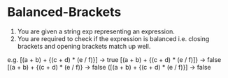 # Balanced-Brackets

1. You are given a string exp representing an expression.
2. You are required to check if the expression is balanced i.e. closing brackets and opening brackets match up well.

e.g.
[(a + b) + {(c + d) * (e / f)}] -> true
[(a + b) + {(c + d) * (e / f)]} -> false
[(a + b) + {(c + d) * (e / f)} -> false
([(a + b) + {(c + d) * (e / f)}] -> false
